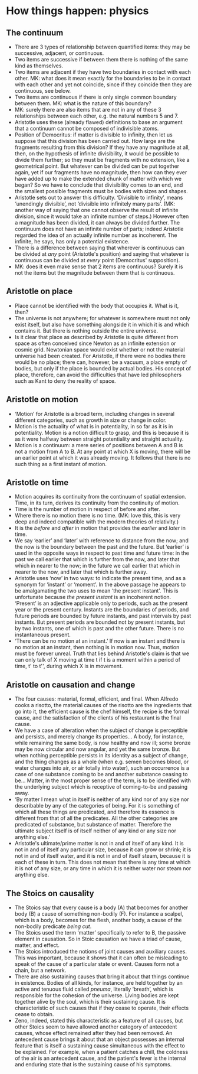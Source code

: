 # How things happen: physics

## The continuum

* There are 3 types of relationship between quantified items: they may be
  successive, adjacent, or continuous.
* Two items are successive if between them there is nothing of the same kind
  as themselves.
* Two items are adjacent if they have two boundaries in contact with each
  other. MK: what does it mean exactly for the boundaries to be in contact
  with each other and yet not coincide, since if they coincide then they are
  continuous, see below.
* Two items are continuous if there is only single common boundary between
  them. MK: what is the nature of this boundary?
* MK: surely there are also items that are not in any of these 3
  relationships between each other, e.g. the natural numbers 5 and 7.
* Aristotle uses these (already flawed) definitions to base an argument that
  a continuum cannot be composed of indivisible atoms.
* Position of Democritus: if matter is divisible to infinity, then let us
  suppose that this division has been carried out. How large are the
  fragments resulting from this division? If they have any magnitude at all,
  then, on the hypothesis of infinite divisibility, it would be possible to
  divide them further; so they must be fragments with no extension, like a
  geometrical point. But whatever can be divided can be put together again,
  yet if our fragments have no magnitude, then how can they ever have added
  up to make the extended chunk of matter with which we began? So we have to
  conclude that divisibility comes to an end, and the smallest possible
  fragments must be bodies with sizes and shapes.
* Aristotle sets out to answer this difficulty. ‘Divisible to infinity’,
  means ‘unendingly divisible’, not ‘divisible into infinitely many parts’.
  (MK: another way of saying that one cannot observe the result of infinite
  division, since it would take an infinite number of steps.) However often
  a magnitude has been divided, it can always be divided further. The
  continuum does not have an infinite number of parts; indeed Aristotle
  regarded the idea of an actually infinite number as incoherent. The
  infinite, he says, has only a potential existence.
* There is a difference between saying that wherever is continuous can be
  divided at *any* point (Aristotle's position) and saying that whatever is
  continuous can be divided at *every* point (Democritus' supposition).
* MK: does it even make sense that 2 items are continuous? Surely it is not
  the items but the magnitude between them that is continuous.

## Aristotle on place

* Place cannot be identified with the body that occupies it. What is it,
  then?
* The universe is not anywhere; for whatever is somewhere must not only
  exist itself, but also have something alongside it in which it is and
  which contains it. But there is nothing outside the entire universe.
* Is it clear that place as described by Aristotle is quite different from
  space as often conceived since Newton as an infinite extension or cosmic
  grid. Newtonian space would exist whether or not the material universe had
  been created. For Aristotle, if there were no bodies there would be no
  place; there can, however, be a vacuum, a place empty of bodies, but only
  if the place is bounded by actual bodies. His concept of place, therefore,
  can avoid the difficulties that have led philosophers such as Kant to deny
  the reality of space.

## Aristotle on motion

* ‘Motion’ for Aristotle is a broad term, including changes in several
  different categories, such as growth in size or change in color.
* Motion is the actuality of what is in potentiality, in so far as it is in
  potentiality. Motion is a notion difficult to grasp, and this is because
  it is as it were halfway between straight potentiality and straight
  actuality.
* Motion is a continuum: a mere series of positions between A and B is not a
  motion from A to B. At any point at which X is moving, there will be an
  earlier point at which it was already moving. It follows that there is no
  such thing as a first instant of motion.

## Aristotle on time

* Motion acquires its continuity from the continuum of spatial extension.
  Time, in its turn, derives its continuity from the continuity of motion.
* Time is the number of motion in respect of before and after.
* Where there is no motion there is no time. (MK: love this, this is very
  deep and indeed compatible with the modern theories of relativity.)
* It is the *before* and *after* in motion that provides the *earlier* and
  *later* in time.
* We say ‘earlier’ and ‘later’ with reference to distance from the now; and
  the now is the boundary between the past and the future. But ‘earlier’ is
  used in the opposite ways in respect to past time and future time: in the
  past we call earlier that which is further from the now, and later that
  which in nearer to the now; in the future we call earlier that which in
  nearer to the now, and later that which is further away.
* Aristotle uses ‘now’ in two ways: to indicate the present time, and as a
  synonym for ‘instant’ or ‘moment’. In the above passage he appears to be
  amalgamating the two uses to mean ‘the present instant’. This is
  unfortunate because *the present instant* is an incoherent notion.
  ‘Present’ is an adjective applicable only to periods, such as the present
  year or the present century. Instants are the boundaries of periods, and
  future periods are bounded by future instants, and past intervals by past
  instants. But present periods are bounded not by present instants, but by
  two instants, one of which is past and the other future. There is no
  instantaneous present.
* ‘There can be no motion at an instant.’ If now is an instant and there is
  no motion at an instant, then nothing is in motion now. Thus, motion must
  be forever unreal. Truth that lies behind Aristotle's claim is that we can
  only talk of X moving at time t if t is a moment within a period of time,
  t' to t'', during which X is in movement.

## Aristotle on causation and change

* The four causes: material, formal, efficient, and final. When Alfredo
  cooks a risotto, the material causes of the risotto are the ingredients
  that go into it, the efficient cause is the chef himself, the recipe is
  the formal cause, and the satisfaction of the clients of his restaurant is
  the final cause.
* We have a case of alteration when the subject of change is perceptible and
  persists, and merely change its properties… A body, for instance, while
  remaining the same body, is now healthy and now ill; some bronze may be
  now circular and now angular, and yet the same bronze. But when nothing
  perceptible persists in its identity as a subject of change, and the thing
  changes as a whole (when e.g. semen becomes blood, or water changes into
  air, or air totally into water), such an occurrence is a case of one
  substance coming to be and another substance ceasing to be… Matter, in the
  most proper sense of the term, is to be identified with the underlying
  subject which is receptive of coming-to-be and passing away.
* ‘By matter I mean what in itself is neither of any kind nor of any size
  nor describable by any of the categories of being. For it is something of
  which all these things are predicated, and therefore its essence is
  different from that of all the predicates. All the other categories are
  predicated of substance, but substance of matter. Therefore the ultimate
  subject itself is of itself neither of any kind or any size nor anything
  else.’
* Aristotle's ultimate/prime matter is not in and of itself of any kind. It
  is not in and of itself any particular size, because it can grow or
  shrink; it is not in and of itself water, and it is not in and of itself
  steam, because it is each of these in turn. This does not mean that there
  is any time at which it is not of any size, or any time in which it is
  neither water nor steam nor anything else.

## The Stoics on causality

* The Stoics say that every cause is a body (A) that becomes for another
  body (B) a cause of something non-bodily (F). For instance a scalpel,
  which is a body, becomes for the flesh, another body, a cause of the
  non-bodily predicate *being cut*.
* The Stoics used the term ‘matter’ specifically to refer to B, the passive
  element in causation. So in Stoic causation we have a triad of cause,
  matter, and effect.
* The Stoics introduced the notions of joint causes and auxiliary causes.
  This was important, because it shows that it can often be misleading to
  speak of *the* cause of a particular state or event. Causes form not a
  chain, but a network.
* There are also sustaining causes that bring it about that things continue
  in existence. Bodies of all kinds, for instance, are held together by an
  active and tenuous fluid called *pneuma*, literally ‘breath’, which is
  responsible for the cohesion of the universe. Living bodies are kept
  together alive by the soul, which is their sustaining cause. It is
  characteristic of such causes that if they cease to operate, their effects
  cease to obtain.
* Zeno, indeed, stated this characteristic as a feature of all causes, but
  other Stoics seem to have allowed another category of antecedent causes,
  whose effect remained after they had been removed. An antecedent cause
  brings it about that an object possesses an internal feature that is
  itself a sustaining cause simultaneous with the effect to be explained.
  For example, when a patient catches a chill, the coldness of the air is an
  antecedent cause, and the patient's fever is the internal and enduring
  state that is the sustaining cause of his symptoms.
